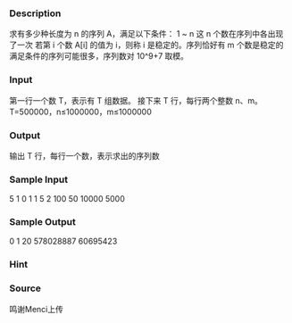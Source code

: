 
### Description
求有多少种长度为 n 的序列 A，满足以下条件：
1 ~ n 这 n 个数在序列中各出现了一次
若第 i 个数 A[i] 的值为 i，则称 i 是稳定的。序列恰好有 m 个数是稳定的
满足条件的序列可能很多，序列数对 10^9+7 取模。
### Input
第一行一个数 T，表示有 T 组数据。
接下来 T 行，每行两个整数 n、m。
T=500000，n≤1000000，m≤1000000

### Output
输出 T 行，每行一个数，表示求出的序列数

### Sample Input
5
1 0
1 1
5 2
100 50
10000 5000
### Sample Output
0
1
20
578028887
60695423
### Hint

### Source
鸣谢Menci上传